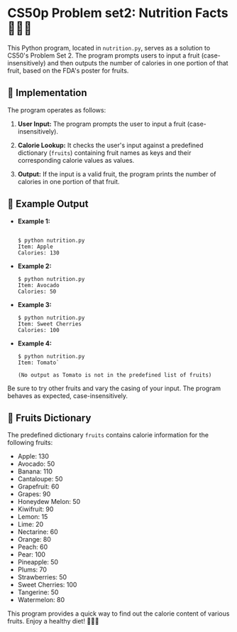 CS50p Problem set2: Nutrition Facts 🍏🥑🍓
======================

This Python program, located in `nutrition.py`, serves as a solution to CS50's Problem Set 2. The program prompts users to input a fruit (case-insensitively) and then outputs the number of calories in one portion of that fruit, based on the FDA's poster for fruits.

🚀 Implementation
-----------------

The program operates as follows:

1.  **User Input:** The program prompts the user to input a fruit (case-insensitively).

2.  **Calorie Lookup:** It checks the user's input against a predefined dictionary (`fruits`) containing fruit names as keys and their corresponding calorie values as values.

3.  **Output:** If the input is a valid fruit, the program prints the number of calories in one portion of that fruit.

🌟 Example Output
-----------------

-   **Example 1:**

    ```

    $ python nutrition.py
    Item: Apple
    Calories: 130
    ```

-   **Example 2:**


    ```
    $ python nutrition.py
    Item: Avocado
    Calories: 50
    ```

-   **Example 3:**

    ```
    $ python nutrition.py
    Item: Sweet Cherries
    Calories: 100
    ```

-   **Example 4:**

    ```
    $ python nutrition.py
    Item: Tomato`

    (No output as Tomato is not in the predefined list of fruits)
    ```

Be sure to try other fruits and vary the casing of your input. The program behaves as expected, case-insensitively.

🍎 Fruits Dictionary
--------------------

The predefined dictionary `fruits` contains calorie information for the following fruits:

-   Apple: 130
-   Avocado: 50
-   Banana: 110
-   Cantaloupe: 50
-   Grapefruit: 60
-   Grapes: 90
-   Honeydew Melon: 50
-   Kiwifruit: 90
-   Lemon: 15
-   Lime: 20
-   Nectarine: 60
-   Orange: 80
-   Peach: 60
-   Pear: 100
-   Pineapple: 50
-   Plums: 70
-   Strawberries: 50
-   Sweet Cherries: 100
-   Tangerine: 50
-   Watermelon: 80

This program provides a quick way to find out the calorie content of various fruits. Enjoy a healthy diet! 🍏🥑🍓
